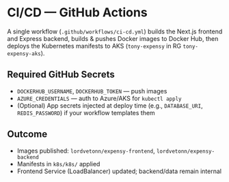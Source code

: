 # CI/CD — GitHub Actions

A single workflow (`.github/workflows/ci-cd.yml`) builds the Next.js frontend and Express backend, builds & pushes Docker images to Docker Hub, then deploys the Kubernetes manifests to AKS (`tony-expensy` in RG `tony-expensy-aks`).

## Required GitHub Secrets
- `DOCKERHUB_USERNAME`, `DOCKERHUB_TOKEN` — push images
- `AZURE_CREDENTIALS` — auth to Azure/AKS for `kubectl apply`
- (Optional) App secrets injected at deploy time (e.g., `DATABASE_URI`, `REDIS_PASSWORD`) if your workflow templates them

## Outcome
- Images published: `lordvetonn/expensy-frontend`, `lordvetonn/expensy-backend`
- Manifests in `k8s/k8s/` applied
- Frontend Service (LoadBalancer) updated; backend/data remain internal
